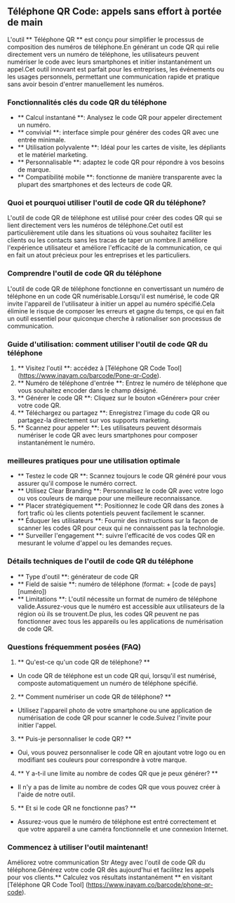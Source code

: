 ## Téléphone QR Code: appels sans effort à portée de main

L'outil ** Téléphone QR ** est conçu pour simplifier le processus de composition des numéros de téléphone.En générant un code QR qui relie directement vers un numéro de téléphone, les utilisateurs peuvent numériser le code avec leurs smartphones et initier instantanément un appel.Cet outil innovant est parfait pour les entreprises, les événements ou les usages personnels, permettant une communication rapide et pratique sans avoir besoin d'entrer manuellement les numéros.

### Fonctionnalités clés du code QR du téléphone
- ** Calcul instantané **: Analysez le code QR pour appeler directement un numéro.
- ** convivial **: interface simple pour générer des codes QR avec une entrée minimale.
- ** Utilisation polyvalente **: Idéal pour les cartes de visite, les dépliants et le matériel marketing.
- ** Personnalisable **: adaptez le code QR pour répondre à vos besoins de marque.
- ** Compatibilité mobile **: fonctionne de manière transparente avec la plupart des smartphones et des lecteurs de code QR.

### Quoi et pourquoi utiliser l'outil de code QR du téléphone?
L'outil de code QR de téléphone est utilisé pour créer des codes QR qui se lient directement vers les numéros de téléphone.Cet outil est particulièrement utile dans les situations où vous souhaitez faciliter les clients ou les contacts sans les tracas de taper un nombre.Il améliore l'expérience utilisateur et améliore l'efficacité de la communication, ce qui en fait un atout précieux pour les entreprises et les particuliers.

### Comprendre l'outil de code QR du téléphone
L'outil de code QR de téléphone fonctionne en convertissant un numéro de téléphone en un code QR numérisable.Lorsqu'il est numérisé, le code QR invite l'appareil de l'utilisateur à initier un appel au numéro spécifié.Cela élimine le risque de composer les erreurs et gagne du temps, ce qui en fait un outil essentiel pour quiconque cherche à rationaliser son processus de communication.

### Guide d'utilisation: comment utiliser l'outil de code QR du téléphone
1. ** Visitez l'outil **: accédez à [Téléphone QR Code Tool] (https://www.inayam.co/barcode/Pone-qr-Code).
2. ** Numéro de téléphone d'entrée **: Entrez le numéro de téléphone que vous souhaitez encoder dans le champ désigné.
3. ** Générer le code QR **: Cliquez sur le bouton «Générer» pour créer votre code QR.
4. ** Téléchargez ou partagez **: Enregistrez l'image du code QR ou partagez-la directement sur vos supports marketing.
5. ** Scannez pour appeler **: Les utilisateurs peuvent désormais numériser le code QR avec leurs smartphones pour composer instantanément le numéro.

### meilleures pratiques pour une utilisation optimale
- ** Testez le code QR **: Scannez toujours le code QR généré pour vous assurer qu'il compose le numéro correct.
- ** Utilisez Clear Branding **: Personnalisez le code QR avec votre logo ou vos couleurs de marque pour une meilleure reconnaissance.
- ** Placer stratégiquement **: Positionnez le code QR dans des zones à fort trafic où les clients potentiels peuvent facilement le scanner.
- ** Éduquer les utilisateurs **: Fournir des instructions sur la façon de scanner les codes QR pour ceux qui ne connaissent pas la technologie.
- ** Surveiller l'engagement **: suivre l'efficacité de vos codes QR en mesurant le volume d'appel ou les demandes reçues.

### Détails techniques de l'outil de code QR du téléphone
- ** Type d'outil **: générateur de code QR
- ** Field de saisie **: numéro de téléphone (format: + [code de pays] [numéro])
- ** Limitations **: L'outil nécessite un format de numéro de téléphone valide.Assurez-vous que le numéro est accessible aux utilisateurs de la région où ils se trouvent.De plus, les codes QR peuvent ne pas fonctionner avec tous les appareils ou les applications de numérisation de code QR.

### Questions fréquemment posées (FAQ)

1. ** Qu'est-ce qu'un code QR de téléphone? **
- Un code QR de téléphone est un code QR qui, lorsqu'il est numérisé, composte automatiquement un numéro de téléphone spécifié.

2. ** Comment numériser un code QR de téléphone? **
- Utilisez l'appareil photo de votre smartphone ou une application de numérisation de code QR pour scanner le code.Suivez l'invite pour initier l'appel.

3. ** Puis-je personnaliser le code QR? **
- Oui, vous pouvez personnaliser le code QR en ajoutant votre logo ou en modifiant ses couleurs pour correspondre à votre marque.

4. ** Y a-t-il une limite au nombre de codes QR que je peux générer? **
- Il n'y a pas de limite au nombre de codes QR que vous pouvez créer à l'aide de notre outil.

5. ** Et si le code QR ne fonctionne pas? **
- Assurez-vous que le numéro de téléphone est entré correctement et que votre appareil a une caméra fonctionnelle et une connexion Internet.

### Commencez à utiliser l'outil maintenant!
Améliorez votre communication Str Ategy avec l'outil de code QR du téléphone.Générez votre code QR dès aujourd'hui et facilitez les appels pour vos clients.** Calculez vos résultats instantanément ** en visitant [Téléphone QR Code Tool] (https://www.inayam.co/barcode/phone-qr-code).